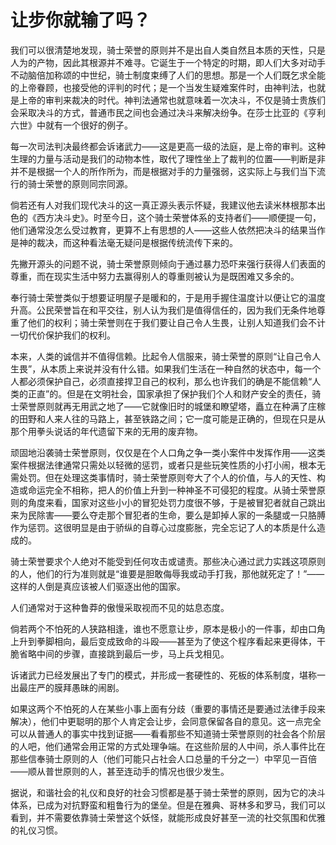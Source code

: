 <link href="../../../../css/style.css" rel="stylesheet" type="text/css" />

# 让步你就输了吗？

<div class="p">

我们可以很清楚地发现，骑士荣誉的原则并不是出自人类自然且本质的天性，只是人为的产物，因此其根源并不难寻。它诞生于一个特定的时期，即人们大多对动手不动脑倍加称颂的中世纪，骑士制度束缚了人们的思想。那是一个人们既乞求全能的上帝眷顾，也接受他的评判的时代；是一个当发生疑难案件时，由神判法，也就是上帝的审判来裁决的时代。神判法通常也就意味着一次决斗，不仅是骑士贵族们会采取决斗的方式，普通市民之间也会通过决斗来解决纷争。在莎士比亚的《亨利六世》中就有一个很好的例子。

每一次司法判决最终都会诉诸武力——这是更高一级的法庭，是上帝的审判。这种生理的力量与活动是我们的动物本性，取代了理性坐上了裁判的位置——判断是非并不是根据一个人的所作所为，而是根据对手的力量强弱，这实际上与我们当下流行的骑士荣誉的原则同宗同源。

倘若还有人对我们现代决斗的这一真正源头表示怀疑，我建议他去读米林根那本出色的《西方决斗史》。时至今日，这个骑士荣誉体系的支持者们——顺便提一句，他们通常没怎么受过教育，更算不上有思想的人——这些人依然把决斗的结果当作是神的裁决，而这种看法毫无疑问是根据传统流传下来的。

先撇开源头的问题不说，骑士荣誉原则倾向于通过暴力恐吓来强行获得人们表面的尊重，而在现实生活中努力去赢得别人的尊重则被认为是既困难又多余的。

奉行骑士荣誉类似于想要证明屋子是暖和的，于是用手握住温度计以便让它的温度升高。公民荣誉旨在和平交往，别人认为我们是值得信任的，因为我们无条件地尊重了他们的权利；骑士荣誉则在于我们要让自己令人生畏，让别人知道我们会不计一切代价保护我们的权利。

本来，人类的诚信并不值得信赖。比起令人信服来，骑士荣誉的原则“让自己令人生畏”，从本质上来说并没有什么错。如果我们生活在一种自然的状态中，每一个人都必须保护自己，必须直接捍卫自己的权利，那么也许我们的确是不能信赖“人类的正直”的。但是在文明社会，国家承担了保护我们个人和财产安全的责任，骑士荣誉原则就再无用武之地了——它就像旧时的城堡和瞭望塔，矗立在种满了庄稼的田野和人来人往的马路上，甚至铁路之间；它一度可能是正确的，但现在只是从那个用拳头说话的年代遗留下来的无用的废弃物。

顽固地沿袭骑士荣誉原则，仅仅是在个人口角之争一类小案件中发挥作用——这类案件根据法律通常只需处以轻微的惩罚，或者只是些玩笑性质的小打小闹，根本无需处罚。但在处理这类事情时，骑士荣誉原则夸大了个人的价值，与人的天性、构造或命运完全不相称，把人的价值上升到一种神圣不可侵犯的程度。从骑士荣誉原则的角度来看，国家对这些小小的冒犯处罚力度很不够，于是被冒犯者就自己跳出来为民除害——要么夺走那个冒犯者的生命，要么是卸掉人家的一条腿或一只胳膊作为惩罚。这很明显是由于骄纵的自尊心过度膨胀，完全忘记了人的本质是什么造成的。

骑士荣誉要求个人绝对不能受到任何攻击或谴责。那些决心通过武力实践这项原则的人，他们的行为准则就是“谁要是胆敢侮辱我或动手打我，那他就死定了！”——这样的人倒是真应该被人们驱逐出他的国家。

人们通常对于这种鲁莽的傲慢采取视而不见的姑息态度。

倘若两个不怕死的人狭路相逢，谁也不愿意让步，原本是极小的一件事，却由口角上升到拳脚相向，最后变成致命的斗殴——甚至为了使这个程序看起来更得体，干脆省略中间的步骤，直接跳到最后一步，马上兵戈相见。

诉诸武力已经发展出了专门的模式，并形成一套硬性的、死板的体系制度，堪称一出最庄严的膜拜愚昧的闹剧。

如果这两个不怕死的人在某些小事上面有分歧（重要的事情还是要通过法律手段来解决），他们中更聪明的那个人肯定会让步，会同意保留各自的意见。这一点完全可以从普通人的事实中找到证据——看看那些不知道骑士荣誉原则的社会各个阶层的人吧，他们通常会用正常的方式处理争端。在这些阶层的人中间，杀人事件比在那些信奉骑士原则的人（他们可能只占社会人口总量的千分之一）中罕见一百倍——顺从普世原则的人，甚至连动手的情况也很少发生。

据说，和谐社会的礼仪和良好的社会习惯都是基于骑士荣誉的原则，因为它的决斗体系，已成为对抗野蛮和粗鲁行为的堡垒。但是在雅典、哥林多和罗马，我们可以看到，并不需要依靠骑士荣誉这个妖怪，就能形成良好甚至一流的社交氛围和优雅的礼仪习惯。

